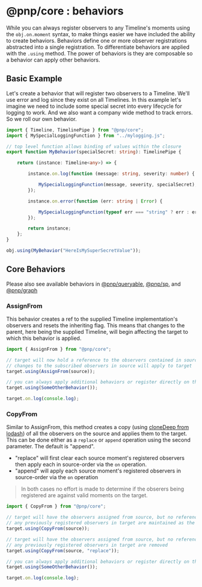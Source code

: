 # @pnp/core : behaviors

While you can always register observers to any Timeline's moments using the `obj.on.moment` syntax, to make things easier we have included the ability to create behaviors. Behaviors define one or more observer registrations abstracted into a single registration. To differentiate behaviors are applied with the `.using` method. The power of behaviors is they are composable so a behavior can apply other behaviors.

## Basic Example

Let's create a behavior that will register two observers to a Timeline. We'll use error and log since they exist on all Timelines. In this example let's imagine we need to include some special secret into every lifecycle for logging to work. And we also want a company wide method to track errors. So we roll our own behavior.

```TypeScript
import { Timeline, TimelinePipe } from "@pnp/core";
import { MySpecialLoggingFunction } from "../mylogging.js";

// top level function allows binding of values within the closure
export function MyBehavior(specialSecret: string): TimelinePipe {

    return (instance: Timeline<any>) => {

        instance.on.log(function (message: string, severity: number) {

            MySpecialLoggingFunction(message, severity, specialSecret);
        });

        instance.on.error(function (err: string | Error) {

            MySpecialLoggingFunction(typeof err === "string" ? err : err.toString(), severity, specialSecret);
        });

        return instance;
    };
}

obj.using(MyBehavior("HereIsMySuperSecretValue"));
```

## Core Behaviors

Please also see available behaviors in [@pnp/queryable]("../../../queryable/behaviors.md), [@pnp/sp]("../../../sp/behaviors.md), and [@pnp/graph]("../../../graph/behaviors.md)

### AssignFrom

This behavior creates a ref to the supplied Timeline implementation's observers and resets the inheriting flag. This means that changes to the parent, here being the supplied Timeline, will begin affecting the target to which this behavior is applied.

```TypeScript
import { AssignFrom } from "@pnp/core";

// target will now hold a reference to the observers contained in source
// changes to the subscribed observers in source will apply to target
target.using(AssignFrom(source));

// you can always apply additional behaviors or register directly on the events
target.using(SomeOtherBehavior());

target.on.log(console.log);
```

### CopyFrom

Similar to AssignFrom, this method creates a copy (using [cloneDeep from lodash](https://www.npmjs.com/package/lodash.clonedeep)) of all the observers on the source and applies them to the target. This can be done either as a `replace` or `append` operation using the second parameter. The default is "append".

- "replace" will first clear each source moment's registered observers then apply each in source-order via the `on` operation.
- "append" will apply each source moment's registered observers in source-order via the `on` operation

> In both cases no effort is made to determine if the obserers being registered are against valid moments on the target.

```TypeScript
import { CopyFrom } from "@pnp/core";

// target will have the observers assigned from source, but no reference to source. Changes to source's registered observers will not affect target.
// any previously registered observers in target are maintained as the default behavior is to append
target.using(CopyFrom(source));

// target will have the observers assigned from source, but no reference to source. Changes to source's registered observers will not affect target.
// any previously registered observers in target are removed
target.using(CopyFrom(source, "replace"));

// you can always apply additional behaviors or register directly on the events
target.using(SomeOtherBehavior());

target.on.log(console.log);
```
